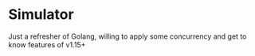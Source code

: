 # Simulator
Just a refresher of Golang, willing to apply some concurrency and get to know features of v1.15+
